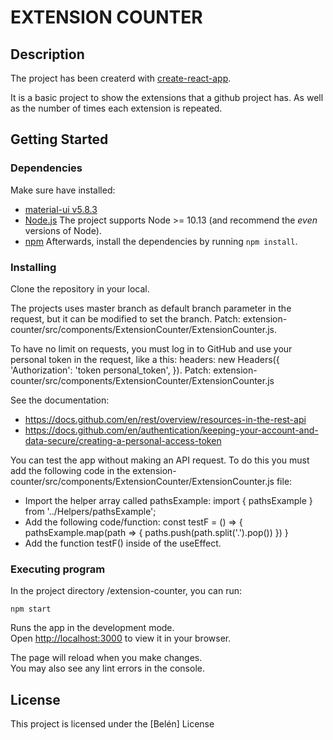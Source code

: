 # EXTENSION COUNTER

## Description

The project has been createrd with [create-react-app](https://create-react-app.dev/).

It is a basic project to show the extensions that a github project has. As well as the number of times each extension is repeated. 

## Getting Started

### Dependencies

Make sure have installed:
 - [material-ui v5.8.3](https://mui.com/material-ui/getting-started/installation/)
 - [Node.js](https://nodejs.org) The project supports Node >= 10.13 (and recommend the _even_ versions of Node).
 - [npm](https://npmjs.com)
 Afterwards, install the dependencies by running `npm install`.

### Installing

Clone the repository in your local.

The projects uses master branch as default branch parameter in the request, but it can be modified to set the branch.
Patch: extension-counter/src/components/ExtensionCounter/ExtensionCounter.js.

To have no limit on requests, you must log in to GitHub and use your personal token in the request, like a this:
    headers: new Headers({
        'Authorization': 'token personal_token',
    }).
Patch: extension-counter/src/components/ExtensionCounter/ExtensionCounter.js

See the documentation:
 - https://docs.github.com/en/rest/overview/resources-in-the-rest-api
 - https://docs.github.com/en/authentication/keeping-your-account-and-data-secure/creating-a-personal-access-token

You can test the app without making an API request. To do this you must add the following code in the extension-counter/src/components/ExtensionCounter/ExtensionCounter.js file:
- Import the helper array called pathsExample:
import { pathsExample } from '../Helpers/pathsExample';
- Add the following code/function:
  const testF = () => {
    pathsExample.map(path => {
      paths.push(path.split('.').pop())
    })
  }
- Add the function testF() inside of the useEffect.
 
### Executing program

In the project directory /extension-counter, you can run:

`npm start`

Runs the app in the development mode.\
Open [http://localhost:3000](http://localhost:3000) to view it in your browser.

The page will reload when you make changes.\
You may also see any lint errors in the console.

## License

This project is licensed under the [Belén] License 
